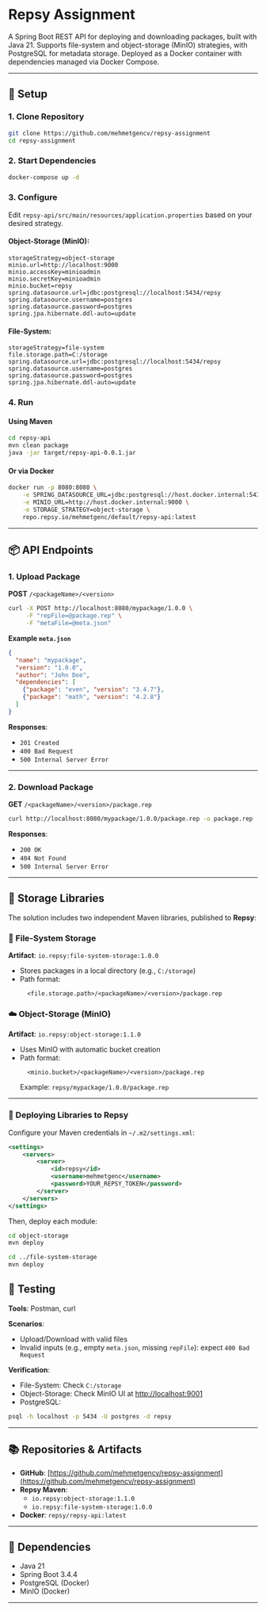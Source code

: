 # Repsy Assignment

A Spring Boot REST API for deploying and downloading packages, built with Java 21. Supports file-system and object-storage (MinIO) strategies, with PostgreSQL for metadata storage. Deployed as a Docker container with dependencies managed via Docker Compose.

---

## 🚀 Setup

### 1. Clone Repository
```bash
git clone https://github.com/mehmetgencv/repsy-assignment
cd repsy-assignment
```

### 2. Start Dependencies
```bash
docker-compose up -d
```

### 3. Configure

Edit `repsy-api/src/main/resources/application.properties` based on your desired strategy.

#### Object-Storage (MinIO):
```properties
storageStrategy=object-storage
minio.url=http://localhost:9000
minio.accessKey=minioadmin
minio.secretKey=minioadmin
minio.bucket=repsy
spring.datasource.url=jdbc:postgresql://localhost:5434/repsy
spring.datasource.username=postgres
spring.datasource.password=postgres
spring.jpa.hibernate.ddl-auto=update
```

#### File-System:
```properties
storageStrategy=file-system
file.storage.path=C:/storage
spring.datasource.url=jdbc:postgresql://localhost:5434/repsy
spring.datasource.username=postgres
spring.datasource.password=postgres
spring.jpa.hibernate.ddl-auto=update
```

### 4. Run

#### Using Maven
```bash
cd repsy-api
mvn clean package
java -jar target/repsy-api-0.0.1.jar
```

#### Or via Docker
```bash
docker run -p 8080:8080 \
    -e SPRING_DATASOURCE_URL=jdbc:postgresql://host.docker.internal:5434/repsy \
    -e MINIO_URL=http://host.docker.internal:9000 \
    -e STORAGE_STRATEGY=object-storage \
    repo.repsy.io/mehmetgenc/default/repsy-api:latest
```

---

## 📦 API Endpoints

### 1. Upload Package
**POST** `/<packageName>/<version>`
```bash
curl -X POST http://localhost:8080/mypackage/1.0.0 \
     -F "repFile=@package.rep" \
     -F "metaFile=@meta.json"
```

**Example `meta.json`**
```json
{
  "name": "mypackage",
  "version": "1.0.0",
  "author": "John Doe",
  "dependencies": [
    {"package": "even", "version": "3.4.7"},
    {"package": "math", "version": "4.2.8"}
  ]
}
```

**Responses**:
- `201 Created`
- `400 Bad Request`
- `500 Internal Server Error`

---

### 2. Download Package
**GET** `/<packageName>/<version>/package.rep`
```bash
curl http://localhost:8080/mypackage/1.0.0/package.rep -o package.rep
```

**Responses**:
- `200 OK`
- `404 Not Found`
- `500 Internal Server Error`

---

## 🧰 Storage Libraries

The solution includes two independent Maven libraries, published to **Repsy**:

### 📁 File-System Storage  
**Artifact**: `io.repsy:file-system-storage:1.0.0`  
- Stores packages in a local directory (e.g., `C:/storage`)  
- Path format:  
  ```
    <file.storage.path>/<packageName>/<version>/package.rep
  ```

### ☁️ Object-Storage (MinIO)  
**Artifact**: `io.repsy:object-storage:1.1.0`  
- Uses MinIO with automatic bucket creation  
- Path format:  
  ```
    <minio.bucket>/<packageName>/<version>/package.rep
  ```
  Example: `repsy/mypackage/1.0.0/package.rep`

---

### 🔐 Deploying Libraries to Repsy

Configure your Maven credentials in `~/.m2/settings.xml`:

```xml
<settings>
    <servers>
        <server>
            <id>repsy</id>
            <username>mehmetgenc</username>
            <password>YOUR_REPSY_TOKEN</password>
        </server>
    </servers>
</settings>
```

Then, deploy each module:

```bash
cd object-storage
mvn deploy

cd ../file-system-storage
mvn deploy
```

## 🧪 Testing

**Tools**: Postman, curl

**Scenarios**:
- Upload/Download with valid files
- Invalid inputs (e.g., empty `meta.json`, missing `repFile`): expect `400 Bad Request`

**Verification**:
- File-System: Check `C:/storage`
- Object-Storage: Check MinIO UI at [http://localhost:9001](http://localhost:9001)
- PostgreSQL:
```bash
psql -h localhost -p 5434 -U postgres -d repsy
```

---

## 📚 Repositories & Artifacts

- **GitHub**: [https://github.com/mehmetgencv/repsy-assignment](https://github.com/mehmetgencv/repsy-assignment)
- **Repsy Maven**:
    - `io.repsy:object-storage:1.1.0`
    - `io.repsy:file-system-storage:1.0.0`
- **Docker**: `repsy/repsy-api:latest`

---

## 🧩 Dependencies

- Java 21
- Spring Boot 3.4.4
- PostgreSQL (Docker)
- MinIO (Docker)

---
